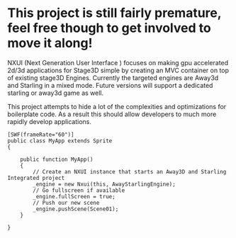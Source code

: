 # This project is still fairly premature, feel free though to get involved to move it along!

NXUI (Next Generation User Interface ) focuses on making gpu accelerated 2d/3d applications for Stage3D simple by creating an MVC 
container on top of existing stage3D Engines. Currently the targeted engines are Away3d and Starling in a mixed mode. Future
versions will support a dedicated starling or away3d game as well. 

This project attempts to hide a lot of the complexities and optimizations for boilerplate code. As a result this should allow
developers to much more rapidly develop applications.





```
[SWF(frameRate="60")]
public class MyApp extends Sprite
{
	
	public function MyApp()
	{
		// Create an NXUI instance that starts an Away3D and Starling Integrated project
		_engine = new Nxui(this, AwayStarlingEngine);
		// Go fullscreen if available
		_engine.fullScreen = true;
		// Push our new scene
		_engine.pushScene(Scene01);		
	}
	
}
```